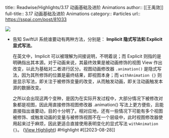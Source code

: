 title:: Readwise/Highlights/3.17 动画基础及进阶 Animations
author:: [[王禹效]]
full-title:: 3.17 动画基础及进阶 Animations
category:: #articles
url:: https://sspai.com/post/81033

![](https://readwise-assets.s3.amazonaws.com/media/uploaded_book_covers/profile_182549/f2a03903-0e1b-2739-c413-e4acd1affa0b.jpg)

- 告知 SwiftUI 系统谁要动有两种方法，分别是： **Implicit 隐式写法和 Explicit 显式写法**。
  
  在英文中，Implicit 可以被理解为间接说明，不明着说；而 Explicit 则指的是明确指出其本源。对于动画来说，其最终效果是被动画修饰的视图 View 作出改变，以此为基础对二者进行区分。视图动画修改器 `.animation()` 是隐式写法，因为其所修饰的位置是最终结果，即视图本身；而 `withAnimation {}` 则是显示写法，即关注于被修饰变量的改变，从而触发动画，即关注动画触发本源的数据改变。
  
  之所以会出现这两个变种，是因为在实际开发过程中，大部分情况下被修改对象都是视图，因此用直接修饰视图修改器 .animation() 写法上更方便些，且能直接指出谁要动，目的十分明了。相对应地，还有一些情况下可能有多个视图被修饰、或触发动画的变量与被修饰视图不在一个层级中，此时视图修改器使用起来过于麻烦，因此更适合直接使用表明变化的显式写法 `withAnimation {}`。 ([View Highlight](https://read.readwise.io/read/01h8x8qte7g65p9qt0dqhbqzdq)) #Highlight #[[2023-08-28]]